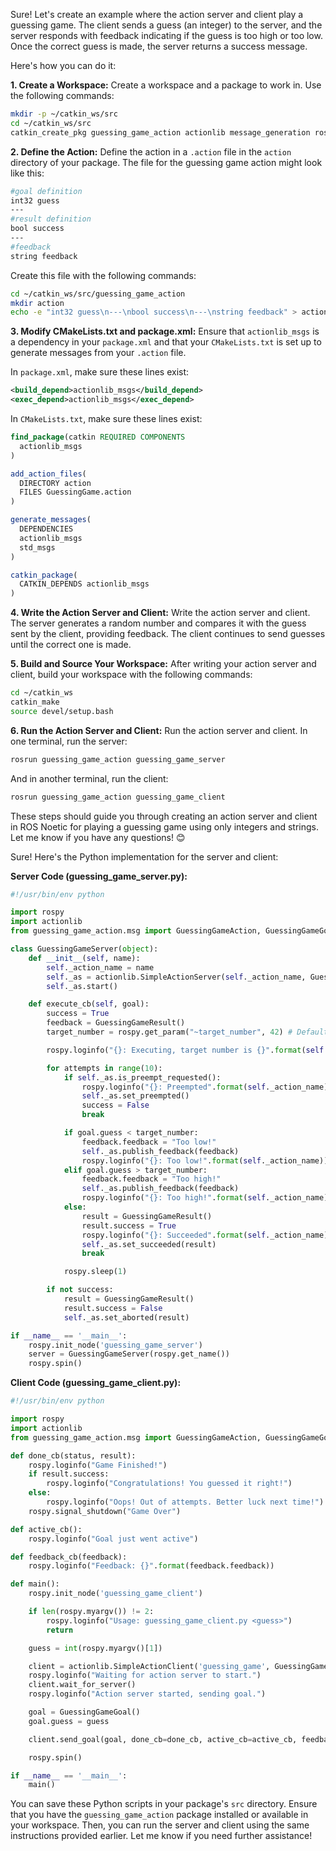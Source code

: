 Sure! Let's create an example where the action server and client play a guessing game. The client sends a guess (an integer) to the server, and the server responds with feedback indicating if the guess is too high or too low. Once the correct guess is made, the server returns a success message.

Here's how you can do it:

**1. Create a Workspace:**
Create a workspace and a package to work in. Use the following commands:
```bash
mkdir -p ~/catkin_ws/src
cd ~/catkin_ws/src
catkin_create_pkg guessing_game_action actionlib message_generation roscpp std_msgs
```

**2. Define the Action:**
Define the action in a `.action` file in the `action` directory of your package. The file for the guessing game action might look like this:
```bash
#goal definition
int32 guess
---
#result definition
bool success
---
#feedback
string feedback
```
Create this file with the following commands:
```bash
cd ~/catkin_ws/src/guessing_game_action
mkdir action
echo -e "int32 guess\n---\nbool success\n---\nstring feedback" > action/GuessingGame.action
```

**3. Modify CMakeLists.txt and package.xml:**
Ensure that `actionlib_msgs` is a dependency in your `package.xml` and that your `CMakeLists.txt` is set up to generate messages from your `.action` file.

In `package.xml`, make sure these lines exist:
```xml
<build_depend>actionlib_msgs</build_depend>
<exec_depend>actionlib_msgs</exec_depend>
```

In `CMakeLists.txt`, make sure these lines exist:
```cmake
find_package(catkin REQUIRED COMPONENTS
  actionlib_msgs
)

add_action_files(
  DIRECTORY action
  FILES GuessingGame.action
)

generate_messages(
  DEPENDENCIES
  actionlib_msgs
  std_msgs
)

catkin_package(
  CATKIN_DEPENDS actionlib_msgs
)
```

**4. Write the Action Server and Client:**
Write the action server and client. The server generates a random number and compares it with the guess sent by the client, providing feedback. The client continues to send guesses until the correct one is made.

**5. Build and Source Your Workspace:**
After writing your action server and client, build your workspace with the following commands:
```bash
cd ~/catkin_ws
catkin_make
source devel/setup.bash
```

**6. Run the Action Server and Client:**
Run the action server and client. In one terminal, run the server:
```bash
rosrun guessing_game_action guessing_game_server
```
And in another terminal, run the client:
```bash
rosrun guessing_game_action guessing_game_client
```

These steps should guide you through creating an action server and client in ROS Noetic for playing a guessing game using only integers and strings. Let me know if you have any questions! 😊


Sure! Here's the Python implementation for the server and client:

**Server Code (guessing_game_server.py):**
```python
#!/usr/bin/env python

import rospy
import actionlib
from guessing_game_action.msg import GuessingGameAction, GuessingGameGoal, GuessingGameResult

class GuessingGameServer(object):
    def __init__(self, name):
        self._action_name = name
        self._as = actionlib.SimpleActionServer(self._action_name, GuessingGameAction, execute_cb=self.execute_cb, auto_start = False)
        self._as.start()

    def execute_cb(self, goal):
        success = True
        feedback = GuessingGameResult()
        target_number = rospy.get_param("~target_number", 42) # Default target number

        rospy.loginfo("{}: Executing, target number is {}".format(self._action_name, target_number))

        for attempts in range(10):
            if self._as.is_preempt_requested():
                rospy.loginfo("{}: Preempted".format(self._action_name))
                self._as.set_preempted()
                success = False
                break

            if goal.guess < target_number:
                feedback.feedback = "Too low!"
                self._as.publish_feedback(feedback)
                rospy.loginfo("{}: Too low!".format(self._action_name))
            elif goal.guess > target_number:
                feedback.feedback = "Too high!"
                self._as.publish_feedback(feedback)
                rospy.loginfo("{}: Too high!".format(self._action_name))
            else:
                result = GuessingGameResult()
                result.success = True
                rospy.loginfo("{}: Succeeded".format(self._action_name))
                self._as.set_succeeded(result)
                break

            rospy.sleep(1)

        if not success:
            result = GuessingGameResult()
            result.success = False
            self._as.set_aborted(result)

if __name__ == '__main__':
    rospy.init_node('guessing_game_server')
    server = GuessingGameServer(rospy.get_name())
    rospy.spin()
```

**Client Code (guessing_game_client.py):**
```python
#!/usr/bin/env python

import rospy
import actionlib
from guessing_game_action.msg import GuessingGameAction, GuessingGameGoal

def done_cb(status, result):
    rospy.loginfo("Game Finished!")
    if result.success:
        rospy.loginfo("Congratulations! You guessed it right!")
    else:
        rospy.loginfo("Oops! Out of attempts. Better luck next time!")
    rospy.signal_shutdown("Game Over")

def active_cb():
    rospy.loginfo("Goal just went active")

def feedback_cb(feedback):
    rospy.loginfo("Feedback: {}".format(feedback.feedback))

def main():
    rospy.init_node('guessing_game_client')

    if len(rospy.myargv()) != 2:
        rospy.loginfo("Usage: guessing_game_client.py <guess>")
        return

    guess = int(rospy.myargv()[1])

    client = actionlib.SimpleActionClient('guessing_game', GuessingGameAction)
    rospy.loginfo("Waiting for action server to start.")
    client.wait_for_server()
    rospy.loginfo("Action server started, sending goal.")

    goal = GuessingGameGoal()
    goal.guess = guess

    client.send_goal(goal, done_cb=done_cb, active_cb=active_cb, feedback_cb=feedback_cb)

    rospy.spin()

if __name__ == '__main__':
    main()
```

You can save these Python scripts in your package's `src` directory. Ensure that you have the `guessing_game_action` package installed or available in your workspace. Then, you can run the server and client using the same instructions provided earlier. Let me know if you need further assistance!
